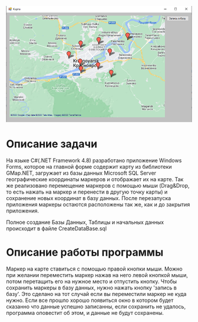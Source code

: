 ﻿![image](https://github.com/Mark65537/MapWithMarkers/blob/master/images/image1.png)
# Описание задачи
На языке C#(.NET Framework 4.8) разработано приложение Windows Forms, 
которое на главной форме содержит карту из библиотеки GMap.NET, 
загружает из базы данных Microsoft SQL Server географические координаты маркеров
и отображает их на карте.
Так же реализовано перемещение маркеров с помощью мыши
(Drag&Drop, то есть нажать на маркер и перенести в другую точку карты) 
и сохранение новых координат в базу данных. После перезапуска приложения 
маркеры остаются расположены так же, как и до закрытия приложения.</p>
Полное создание Базы Данных, Таблицы и начальных данных происходит в файле
CreateDataBase.sql
# Описание работы программы
   Маркер на карте ставиться с помощью правой кнопки мыши. Можно при желании переместить
маркер нажав на него левой кнопкой мыши, потом перетащить его на нужное место и 
отпустить кнопку.
Чтобы сохранить маркеры в базу данных, нужно нажать кнопку 'запись в базу'. Это сделано
на тот случай если вы переместили маркер не куда нужно. Если все 
прошло хорошо появиться окно в котором будет сказанно что данные успешно записанны, если
сохранить не удалось, программа оповестит об этом, и данные не будут сохранены.


